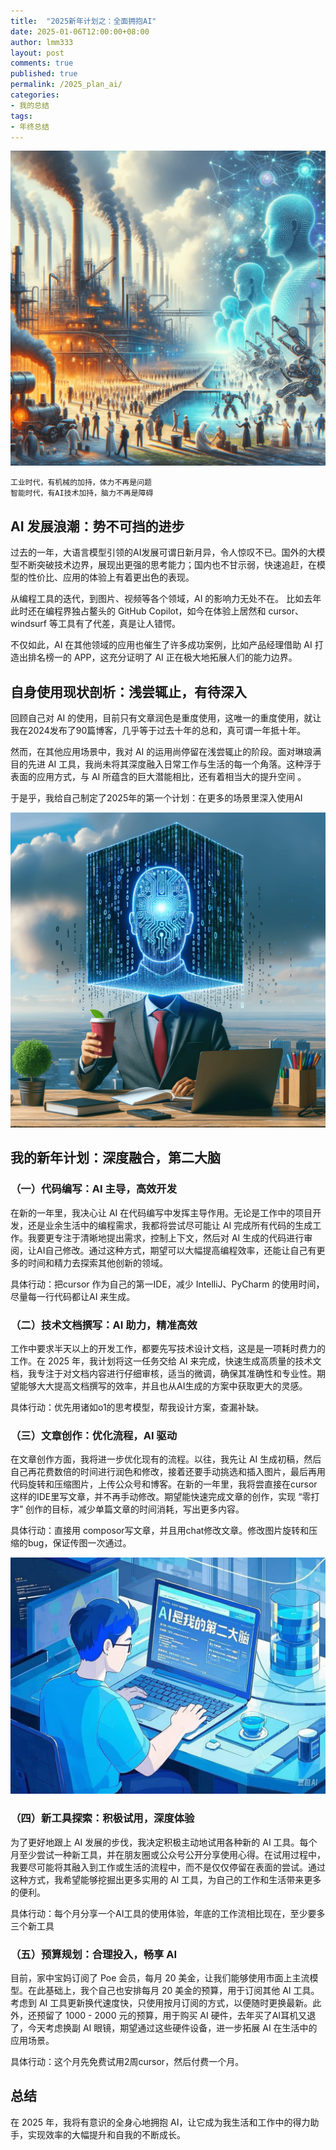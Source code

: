 ```yaml
---
title:  "2025新年计划之：全面拥抱AI"
date: 2025-01-06T12:00:00+08:00
author: lmm333
layout: post
comments: true
published: true
permalink: /2025_plan_ai/
categories:
- 我的总结
tags:
- 年终总结
---
```

![00_industrial_ai.png](../images/2025-01-06-2025_plan_ai/00_industrial_ai.png)
```
工业时代，有机械的加持，体力不再是问题
智能时代，有AI技术加持，脑力不再是障碍
```

## AI 发展浪潮：势不可挡的进步
过去的一年，大语言模型引领的AI发展可谓日新月异，令人惊叹不已。国外的大模型不断突破技术边界，展现出更强的思考能力；国内也不甘示弱，快速追赶，在模型的性价比、应用的体验上有着更出色的表现。 

<!--more-->

从编程工具的迭代，到图片、视频等各个领域，AI 的影响力无处不在。 比如去年此时还在编程界独占鳌头的 GitHub Copilot，如今在体验上居然和 cursor、windsurf  等工具有了代差，真是让人错愕。

不仅如此，AI 在其他领域的应用也催生了许多成功案例，比如产品经理借助 AI 打造出排名榜一的 APP，这充分证明了 AI 正在极大地拓展人们的能力边界。

## 自身使用现状剖析：浅尝辄止，有待深入
回顾自己对 AI 的使用，目前只有文章润色是重度使用，这唯一的重度使用，就让我在2024发布了90篇博客，几乎等于过去十年的总和，真可谓一年抵十年。

然而，在其他应用场景中，我对 AI 的运用尚停留在浅尝辄止的阶段。面对琳琅满目的先进 AI 工具，我尚未将其深度融入日常工作与生活的每一个角落。这种浮于表面的应用方式，与 AI 所蕴含的巨大潜能相比，还有着相当大的提升空间 。

于是乎，我给自己制定了2025年的第一个计划：在更多的场景里深入使用AI

![01_brain.png](../images/2025-01-06-2025_plan_ai/01_brain.png)

## 我的新年计划：深度融合，第二大脑

### （一）代码编写：AI 主导，高效开发
在新的一年里，我决心让 AI 在代码编写中发挥主导作用。无论是工作中的项目开发，还是业余生活中的编程需求，我都将尝试尽可能让 AI 完成所有代码的生成工作。我要更专注于清晰地提出需求，控制上下文，然后对 AI 生成的代码进行审阅，让AI自己修改。通过这种方式，期望可以大幅提高编程效率，还能让自己有更多的时间和精力去探索其他创新的领域。

具体行动：把cursor 作为自己的第一IDE，减少 IntelliJ、PyCharm 的使用时间，尽量每一行代码都让AI 来生成。

### （二）技术文档撰写：AI 助力，精准高效
工作中要求半天以上的开发工作，都要先写技术设计文档，这是是一项耗时费力的工作。在 2025 年，我计划将这一任务交给 AI 来完成，快速生成高质量的技术文档，我专注于对文档内容进行仔细审核，适当的微调，确保其准确性和专业性。期望能够大大提高文档撰写的效率，并且也从AI生成的方案中获取更大的灵感。

具体行动：优先用诸如o1的思考模型，帮我设计方案，查漏补缺。

### （三）文章创作：优化流程，AI 驱动
在文章创作方面，我将进一步优化现有的流程。以往，我先让 AI 生成初稿，然后自己再花费数倍的时间进行润色和修改，接着还要手动挑选和插入图片，最后再用代码旋转和压缩图片，上传公众号和博客。在新的一年里，我将尝直接在cursor这样的IDE里写文章，并不再手动修改。期望能快速完成文章的创作，实现 “零打字” 创作的目标，减少单篇文章的时间消耗，写出更多内容。

具体行动：直接用 composor写文章，并且用chat修改文章。修改图片旋转和压缩的bug，保证传图一次通过。

![02_second.jpeg](../images/2025-01-06-2025_plan_ai/02_second.jpeg)

### （四）新工具探索：积极试用，深度体验
为了更好地跟上 AI 发展的步伐，我决定积极主动地试用各种新的 AI 工具。每个月至少尝试一种新工具，并在朋友圈或公众号公开分享使用心得。在试用过程中，我要尽可能将其融入到工作或生活的流程中，而不是仅仅停留在表面的尝试。通过这种方式，我希望能够挖掘出更多实用的 AI 工具，为自己的工作和生活带来更多的便利。

具体行动：每个月分享一个AI工具的使用体验，年底的工作流相比现在，至少要多三个新工具

### （五）预算规划：合理投入，畅享 AI
目前，家中宝妈订阅了 Poe 会员，每月 20 美金，让我们能够使用市面上主流模型。在此基础上，我个自己也安排每月 20 美金的预算，用于订阅其他 AI 工具。考虑到 AI 工具更新换代速度快，只使用按月订阅的方式，以便随时更换最新。此外，还预留了 1000 - 2000 元的预算，用于购买 AI 硬件，去年买了AI耳机又退了，今天考虑换副 AI 眼镜，期望通过这些硬件设备，进一步拓展 AI 在生活中的应用场景。

具体行动：这个月先免费试用2周cursor，然后付费一个月。

## 总结
在 2025 年，我将有意识的全身心地拥抱 AI，让它成为我生活和工作中的得力助手，实现效率的大幅提升和自我的不断成长。

